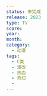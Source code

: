 ```yaml
---
status: 未完成
release: 2023
type: TV
score:
year:
month:
category:
  - 动漫
tags:
  - C类
  - 漫改
  - 热血
  - 奇幻
  - 
---
```


